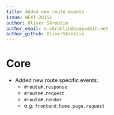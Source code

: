 ```yaml
---
title: Added new route events
issue: NEXT-20151
author: Oliver Skroblin
author_email: o.skroblin@snapadmin.net
author_github: OliverSkroblin
---
```

# Core
* Added new route specific events:
  * `#route#.response`
  * `#route#.request`
  * `#route#.render`
  * e.g: `frontend.home.page.request`
